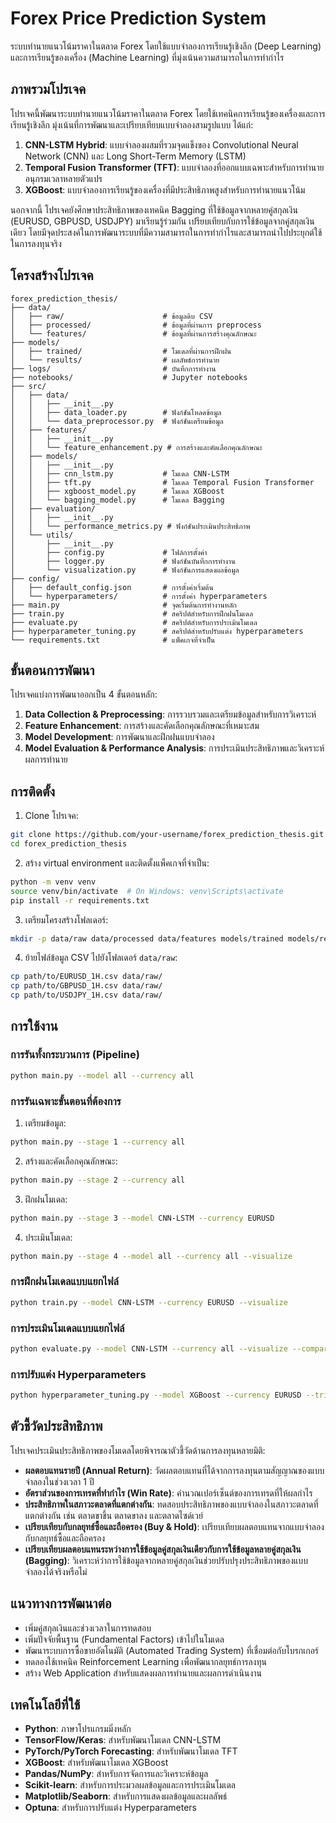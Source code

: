 # Forex Price Prediction System

ระบบทำนายแนวโน้มราคาในตลาด Forex โดยใช้แบบจำลองการเรียนรู้เชิงลึก (Deep Learning) และการเรียนรู้ของเครื่อง (Machine Learning) ที่มุ่งเน้นความสามารถในการทำกำไร

## ภาพรวมโปรเจค

โปรเจคนี้พัฒนาระบบทำนายแนวโน้มราคาในตลาด Forex โดยใช้เทคนิคการเรียนรู้ของเครื่องและการเรียนรู้เชิงลึก มุ่งเน้นที่การพัฒนาและเปรียบเทียบแบบจำลองสามรูปแบบ ได้แก่:

1. **CNN-LSTM Hybrid**: แบบจำลองผสมที่รวมจุดแข็งของ Convolutional Neural Network (CNN) และ Long Short-Term Memory (LSTM)
2. **Temporal Fusion Transformer (TFT)**: แบบจำลองที่ออกแบบเฉพาะสำหรับการทำนายอนุกรมเวลาหลายตัวแปร 
3. **XGBoost**: แบบจำลองการเรียนรู้ของเครื่องที่มีประสิทธิภาพสูงสำหรับการทำนายแนวโน้ม

นอกจากนี้ โปรเจคยังศึกษาประสิทธิภาพของเทคนิค Bagging ที่ใช้ข้อมูลจากหลายคู่สกุลเงิน (EURUSD, GBPUSD, USDJPY) มาเรียนรู้ร่วมกัน เปรียบเทียบกับการใช้ข้อมูลจากคู่สกุลเงินเดียว โดยมีจุดประสงค์ในการพัฒนาระบบที่มีความสามารถในการทำกำไรและสามารถนำไปประยุกต์ใช้ในการลงทุนจริง

## โครงสร้างโปรเจค

```
forex_prediction_thesis/
├── data/
│   ├── raw/                      # ข้อมูลดิบ CSV
│   ├── processed/                # ข้อมูลที่ผ่านการ preprocess
│   └── features/                 # ข้อมูลที่ผ่านการสร้างคุณลักษณะ
├── models/
│   ├── trained/                  # โมเดลที่ผ่านการฝึกฝน
│   └── results/                  # ผลลัพธ์การทำนาย
├── logs/                         # บันทึกการทำงาน
├── notebooks/                    # Jupyter notebooks
├── src/
│   ├── data/
│   │   ├── __init__.py
│   │   ├── data_loader.py        # ฟังก์ชันโหลดข้อมูล
│   │   └── data_preprocessor.py  # ฟังก์ชันเตรียมข้อมูล
│   ├── features/
│   │   ├── __init__.py
│   │   └── feature_enhancement.py # การสร้างและคัดเลือกคุณลักษณะ
│   ├── models/
│   │   ├── __init__.py
│   │   ├── cnn_lstm.py           # โมเดล CNN-LSTM
│   │   ├── tft.py                # โมเดล Temporal Fusion Transformer
│   │   ├── xgboost_model.py      # โมเดล XGBoost
│   │   └── bagging_model.py      # โมเดล Bagging
│   ├── evaluation/
│   │   ├── __init__.py
│   │   └── performance_metrics.py # ฟังก์ชันประเมินประสิทธิภาพ
│   └── utils/
│       ├── __init__.py
│       ├── config.py             # ไฟล์การตั้งค่า
│       ├── logger.py             # ฟังก์ชันบันทึกการทำงาน
│       └── visualization.py      # ฟังก์ชันการแสดงผลข้อมูล
├── config/
│   ├── default_config.json       # การตั้งค่าเริ่มต้น
│   └── hyperparameters/          # การตั้งค่า hyperparameters
├── main.py                       # จุดเริ่มต้นการทำงานหลัก
├── train.py                      # สคริปต์สำหรับการฝึกฝนโมเดล
├── evaluate.py                   # สคริปต์สำหรับการประเมินโมเดล
├── hyperparameter_tuning.py      # สคริปต์สำหรับปรับแต่ง hyperparameters
└── requirements.txt              # แพ็คเกจที่จำเป็น
```

## ขั้นตอนการพัฒนา

โปรเจคแบ่งการพัฒนาออกเป็น 4 ขั้นตอนหลัก:

1. **Data Collection & Preprocessing**: การรวบรวมและเตรียมข้อมูลสำหรับการวิเคราะห์
2. **Feature Enhancement**: การสร้างและคัดเลือกคุณลักษณะที่เหมาะสม
3. **Model Development**: การพัฒนาและฝึกฝนแบบจำลอง
4. **Model Evaluation & Performance Analysis**: การประเมินประสิทธิภาพและวิเคราะห์ผลการทำนาย

## การติดตั้ง

1. Clone โปรเจค:
```bash
git clone https://github.com/your-username/forex_prediction_thesis.git
cd forex_prediction_thesis
```

2. สร้าง virtual environment และติดตั้งแพ็คเกจที่จำเป็น:
```bash
python -m venv venv
source venv/bin/activate  # On Windows: venv\Scripts\activate
pip install -r requirements.txt
```

3. เตรียมโครงสร้างโฟลเดอร์:
```bash
mkdir -p data/raw data/processed data/features models/trained models/results logs notebooks config/hyperparameters
```

4. ย้ายไฟล์ข้อมูล CSV ไปยังโฟลเดอร์ `data/raw`:
```bash
cp path/to/EURUSD_1H.csv data/raw/
cp path/to/GBPUSD_1H.csv data/raw/
cp path/to/USDJPY_1H.csv data/raw/
```

## การใช้งาน

### การรันทั้งกระบวนการ (Pipeline)

```bash
python main.py --model all --currency all
```

### การรันเฉพาะขั้นตอนที่ต้องการ

1. เตรียมข้อมูล:
```bash
python main.py --stage 1 --currency all
```

2. สร้างและคัดเลือกคุณลักษณะ:
```bash
python main.py --stage 2 --currency all
```

3. ฝึกฝนโมเดล:
```bash
python main.py --stage 3 --model CNN-LSTM --currency EURUSD
```

4. ประเมินโมเดล:
```bash
python main.py --stage 4 --model all --currency all --visualize
```

### การฝึกฝนโมเดลแบบแยกไฟล์

```bash
python train.py --model CNN-LSTM --currency EURUSD --visualize
```

### การประเมินโมเดลแบบแยกไฟล์

```bash
python evaluate.py --model CNN-LSTM --currency all --visualize --compare --market_conditions
```

### การปรับแต่ง Hyperparameters

```bash
python hyperparameter_tuning.py --model XGBoost --currency EURUSD --trials 100 --visualize
```

## ตัวชี้วัดประสิทธิภาพ

โปรเจคประเมินประสิทธิภาพของโมเดลโดยพิจารณาตัวชี้วัดด้านการลงทุนหลายมิติ:

- **ผลตอบแทนรายปี (Annual Return)**: วัดผลตอบแทนที่ได้จากการลงทุนตามสัญญาณของแบบจำลองในช่วงเวลา 1 ปี
- **อัตราส่วนของการเทรดที่ทำกำไร (Win Rate)**: คำนวณเปอร์เซ็นต์ของการเทรดที่ให้ผลกำไร
- **ประสิทธิภาพในสภาวะตลาดที่แตกต่างกัน**: ทดสอบประสิทธิภาพของแบบจำลองในสภาวะตลาดที่แตกต่างกัน เช่น ตลาดขาขึ้น ตลาดขาลง และตลาดไซด์เวย์
- **เปรียบเทียบกับกลยุทธ์ซื้อและถือครอง (Buy & Hold)**: เปรียบเทียบผลตอบแทนจากแบบจำลองกับกลยุทธ์ซื้อและถือครอง
- **เปรียบเทียบผลตอบแทนระหว่างการใช้ข้อมูลคู่สกุลเงินเดียวกับการใช้ข้อมูลหลายคู่สกุลเงิน (Bagging)**: วิเคราะห์ว่าการใช้ข้อมูลจากหลายคู่สกุลเงินช่วยปรับปรุงประสิทธิภาพของแบบจำลองได้จริงหรือไม่

## แนวทางการพัฒนาต่อ

- เพิ่มคู่สกุลเงินและช่วงเวลาในการทดสอบ
- เพิ่มปัจจัยพื้นฐาน (Fundamental Factors) เข้าไปในโมเดล
- พัฒนาระบบการซื้อขายอัตโนมัติ (Automated Trading System) ที่เชื่อมต่อกับโบรกเกอร์
- ทดลองใช้เทคนิค Reinforcement Learning เพื่อพัฒนากลยุทธ์การลงทุน
- สร้าง Web Application สำหรับแสดงผลการทำนายและผลการดำเนินงาน

## เทคโนโลยีที่ใช้

- **Python**: ภาษาโปรแกรมมิ่งหลัก
- **TensorFlow/Keras**: สำหรับพัฒนาโมเดล CNN-LSTM
- **PyTorch/PyTorch Forecasting**: สำหรับพัฒนาโมเดล TFT
- **XGBoost**: สำหรับพัฒนาโมเดล XGBoost
- **Pandas/NumPy**: สำหรับการจัดการและวิเคราะห์ข้อมูล
- **Scikit-learn**: สำหรับการประมวลผลข้อมูลและการประเมินโมเดล
- **Matplotlib/Seaborn**: สำหรับการแสดงผลข้อมูลและผลลัพธ์
- **Optuna**: สำหรับการปรับแต่ง Hyperparameters
